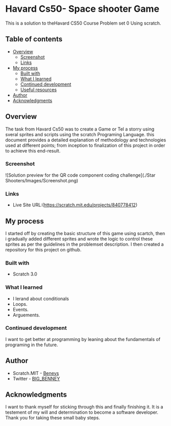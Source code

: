# Havard Cs50- Space shooter Game

This is a solution to theHavard CS50 Course Problem set 0 Using scratch. 

## Table of contents

- [Overview](#overview)
  - [Screenshot](#screenshot)
  - [Links](#links)
- [My process](#my-process)
  - [Built with](#built-with)
  - [What I learned](#what-i-learned)
  - [Continued development](#continued-development)
  - [Useful resources](#useful-resources)
- [Author](#author)
- [Acknowledgments](#acknowledgments)


## Overview

The task from Havard Cs50 was to create a Game or Tel a storry using sveral sprites and scripts using the scratch Programing Language. this document provides a detailed explanation of methodology and technologies used at different points; from inception to finalization of this project in order to achieve this end-result.

### Screenshot

![Solution preview for the QR code component coding challenge](./Star Shooters/Images/Screenshot.png)


### Links

- Live Site URL:(https://scratch.mit.edu/projects/840778412)

## My process

I started off by creating the basic structure of this game using scartch, then i gradually added different sprites and wrote the logic to control these sprites as per the guidelines in the problemset description. I then created a repository for this project on github.   


### Built with

- Scratch 3.0

### What I learned

- I lerand about conditionals
- Loops.
- Events.
- Arguements.


### Continued development
 I want to get better at programming by leaning about the fundamentals of programing in the future.


## Author

- Scratch.MIT - [Beneys](https://scratch.mit.edu/users/beneys/)
- Twitter - [BIG_BENNEY](https://www.twitter.com/BIG_BENNEY)

## Acknowledgments

I want to thank myself for sticking through this and finally finishing it. It is a testement of my will and determination to become a software developer. Thank you for taking these small baby steps.

